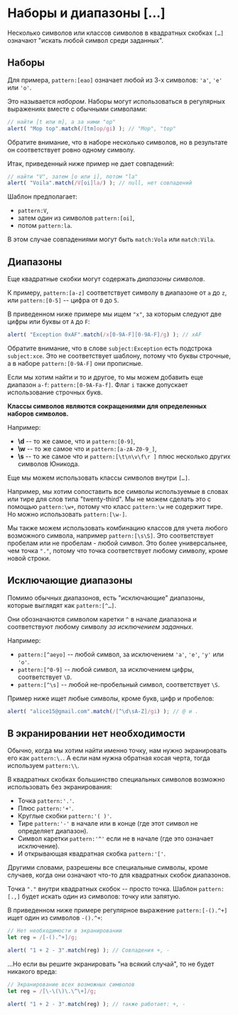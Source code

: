 # Наборы и диапазоны [...]

Несколько символов или классов символов в квадратных скобках `[…]` означают "искать любой символ среди заданных".

## Наборы

Для примера, `pattern:[eao]` означает любой из 3-х символов: `'a'`, `'e'` или `'o'`.

Это называется *набором*. Наборы могут использоваться в регулярных выражениях вместе с обычными символами:

```js run
// найти [t или m], а за ними "op"
alert( "Mop top".match(/[tm]op/gi) ); // "Mop", "top"
```

Обратите внимание, что в наборе несколько символов, но в результате он соответствует ровно одному символу.

Итак, приведенный ниже пример не дает совпадений:

```js run
// найти "V", затем [o или i], потом "la"
alert( "Voila".match(/V[oi]la/) ); // null, нет совпадений
```

Шаблон предполагает:

- `pattern:V`,
- затем *один* из символов `pattern:[oi]`,
- потом `pattern:la`.

В этом случае совпадениями могут быть `match:Vola` или `match:Vila`.

## Диапазоны

Еще квадратные скобки могут содержать *диапазоны символов*.

К примеру, `pattern:[a-z]` соответствует символу в диапазоне от `a` до `z`, или `pattern:[0-5]` -- цифра от `0` до `5`.

В приведенном ниже примере мы ищем `"x"`, за которым следуют две цифры или буквы от `A` до `F`:

```js run
alert( "Exception 0xAF".match(/x[0-9A-F][0-9A-F]/g) ); // xAF
```

Обратите внимание, что в слове `subject:Exception` есть подстрока `subject:xce`. Это не соответствует шаблону, потому что буквы строчные, а в наборе `pattern:[0-9A-F]` они прописные.

Если мы хотим найти и то и другое, то мы можем добавить еще диапазон `a-f`: `pattern:[0-9A-Fa-f]`. Флаг `i` также допускает использование строчных букв.

**Классы символов являются сокращениями для определенных наборов символов.**

Например:

- **\d** -- то же самое, что и `pattern:[0-9]`,
- **\w** -- то же самое что и `pattern:[a-zA-Z0-9_]`,
- **\s** -- то же самое что и `pattern:[\t\n\v\f\r ]` плюс несколько других символов Юникода.

Еще мы можем использовать классы символов внутри `[…]`.

Например, мы хотим сопоставить все символы используемые в словах или тире для слов типа "twenty-third". Мы не можем сделать это с помощью `pattern:\w+`, потому что класс `pattern:\w` не содержит тире. Но можно использовать `pattern:[\w-]`.

Мы также можем использовать комбинацию классов для учета любого возможного символа, например `pattern:[\s\S]`. Это соответствует пробелам или не пробелам - любой символ. Это более универсальнее, чем точка `"."`, потому что точка соответствует любому символу, кроме новой строки.

## Исключающие диапазоны

Помимо обычных диапазонов, есть "исключающие" диапазоны, которые выглядят как `pattern:[^…]`.

Они обозначаются символом каретки `^` в начале диапазона и соответствуют любому символу *за исключением заданных*.

Например:

- `pattern:[^aeyo]` -- любой символ, за исключением `'a'`, `'e'`, `'y'` или `'o'`.
- `pattern:[^0-9]` -- любой символ, за исключением цифры, соответствует `\D`.
- `pattern:[^\s]` -- любой не-пробельный символ, соответствует `\S`.

Пример ниже ищет любые символы, кроме букв, цифр и пробелов:

```js run
alert( "alice15@gmail.com".match(/[^\d\sA-Z]/gi) ); // @ и .
```

## В экранировании нет необходимости

Обычно, когда мы хотим найти именно точку, нам нужно экранировать его как `pattern:\.`. А если нам нужна обратная косая черта, тогда используем `pattern:\\`.

В квадратных скобках большинство специальных символов возможно использовать без экранирования:

- Точка `pattern:'.'`.
- Плюс `pattern:'+'`.
- Круглые скобки `pattern:'( )'`.
- Тире `pattern:'-'` в начале или в конце (где этот символ не определяет диапазон).
- Символ каретки `pattern:'^'` если не в начале (где это означает исключение).
- И открывающая квадратная скобка `pattern:'['`.

Другими словами, разрешены все специальные символы, кроме случаев, когда они означают что-то для квадратных скобок диапазонов.

Точка `"."` внутри квадратных скобок -- просто точка. Шаблон `pattern:[.,]` будет искать один из символов: точку или запятую.

В приведенном ниже примере регулярное выражение `pattern:[-().^+]` ищет один из символов `-().^+`:

```js run
// Нет необходимости в экранировании
let reg = /[-().^+]/g;

alert( "1 + 2 - 3".match(reg) ); // Совпадения +, -
```

...Но если вы решите экранировать "на всякий случай", то не будет никакого вреда:

```js run
// Экранирование всех возможных символов
let reg = /[\-\(\)\.\^\+]/g;

alert( "1 + 2 - 3".match(reg) ); // также работает: +, -
```
